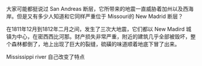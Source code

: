 大家可能都挺说过 San Andreas 断层，它所带来的地震一直威胁着加州以及西海岸。但是又有多少人知道和它同样严重位于 Missouri的 New Madrid 断层？

在1811年12月到1812年二月之间，发生了三次大地震，它们都以 New Madird 城镇为中心，在密西西比河那。财产损失非常严重，附近的建筑几乎全部被毁坏，整个森林都倒了，地上出现了巨大的裂缝，硫磺的味道顺着地底下冒了出来。

Mississippi river 自己改变了特点